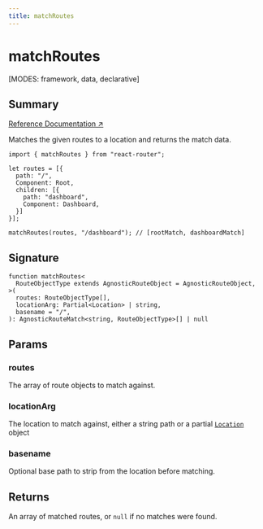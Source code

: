 ```yaml
---
title: matchRoutes
---
```


# matchRoutes

<!--
⚠️ ⚠️ IMPORTANT ⚠️ ⚠️ 

Thank you for helping improve our documentation!

This file is auto-generated from the JSDoc comments in the source
code, so please edit the JSDoc comments in the file below and this
file will be re-generated once those changes are merged.

https://github.com/remix-run/react-router/blob/main/packages/react-router/lib/router/utils.ts
-->

[MODES: framework, data, declarative]

## Summary

[Reference Documentation ↗](https://api.reactrouter.com/v7/functions/react_router.matchRoutes.html)

Matches the given routes to a location and returns the match data.

```tsx
import { matchRoutes } from "react-router";

let routes = [{
  path: "/",
  Component: Root,
  children: [{
    path: "dashboard",
    Component: Dashboard,
  }]
}];

matchRoutes(routes, "/dashboard"); // [rootMatch, dashboardMatch]
```

## Signature

```tsx
function matchRoutes<
  RouteObjectType extends AgnosticRouteObject = AgnosticRouteObject,
>(
  routes: RouteObjectType[],
  locationArg: Partial<Location> | string,
  basename = "/",
): AgnosticRouteMatch<string, RouteObjectType>[] | null
```

## Params

### routes

The array of route objects to match against.

### locationArg

The location to match against, either a string path or a partial [`Location`](https://api.reactrouter.com/v7/interfaces/react_router.Location.html) object

### basename

Optional base path to strip from the location before matching.

## Returns

An array of matched routes, or `null` if no matches were found.

